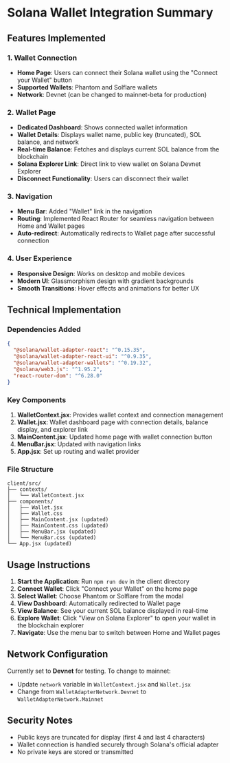 # Solana Wallet Integration Summary

## Features Implemented

### 1. Wallet Connection
- **Home Page**: Users can connect their Solana wallet using the "Connect your Wallet" button
- **Supported Wallets**: Phantom and Solflare wallets
- **Network**: Devnet (can be changed to mainnet-beta for production)

### 2. Wallet Page
- **Dedicated Dashboard**: Shows connected wallet information
- **Wallet Details**: Displays wallet name, public key (truncated), SOL balance, and network
- **Real-time Balance**: Fetches and displays current SOL balance from the blockchain
- **Solana Explorer Link**: Direct link to view wallet on Solana Devnet Explorer
- **Disconnect Functionality**: Users can disconnect their wallet

### 3. Navigation
- **Menu Bar**: Added "Wallet" link in the navigation
- **Routing**: Implemented React Router for seamless navigation between Home and Wallet pages
- **Auto-redirect**: Automatically redirects to Wallet page after successful connection

### 4. User Experience
- **Responsive Design**: Works on desktop and mobile devices
- **Modern UI**: Glassmorphism design with gradient backgrounds
- **Smooth Transitions**: Hover effects and animations for better UX

## Technical Implementation

### Dependencies Added
```json
{
  "@solana/wallet-adapter-react": "^0.15.35",
  "@solana/wallet-adapter-react-ui": "^0.9.35",
  "@solana/wallet-adapter-wallets": "^0.19.32",
  "@solana/web3.js": "^1.95.2",
  "react-router-dom": "^6.28.0"
}
```

### Key Components
1. **WalletContext.jsx**: Provides wallet context and connection management
2. **Wallet.jsx**: Wallet dashboard page with connection details, balance display, and explorer link
3. **MainContent.jsx**: Updated home page with wallet connection button
4. **MenuBar.jsx**: Updated with navigation links
5. **App.jsx**: Set up routing and wallet provider

### File Structure
```
client/src/
├── contexts/
│   └── WalletContext.jsx
├── components/
│   ├── Wallet.jsx
│   ├── Wallet.css
│   ├── MainContent.jsx (updated)
│   ├── MainContent.css (updated)
│   ├── MenuBar.jsx (updated)
│   └── MenuBar.css (updated)
└── App.jsx (updated)
```

## Usage Instructions

1. **Start the Application**: Run `npm run dev` in the client directory
2. **Connect Wallet**: Click "Connect your Wallet" on the home page
3. **Select Wallet**: Choose Phantom or Solflare from the modal
4. **View Dashboard**: Automatically redirected to Wallet page
5. **View Balance**: See your current SOL balance displayed in real-time
6. **Explore Wallet**: Click "View on Solana Explorer" to open your wallet in the blockchain explorer
7. **Navigate**: Use the menu bar to switch between Home and Wallet pages

## Network Configuration

Currently set to **Devnet** for testing. To change to mainnet:
- Update `network` variable in `WalletContext.jsx` and `Wallet.jsx`
- Change from `WalletAdapterNetwork.Devnet` to `WalletAdapterNetwork.Mainnet`

## Security Notes

- Public keys are truncated for display (first 4 and last 4 characters)
- Wallet connection is handled securely through Solana's official adapter
- No private keys are stored or transmitted
